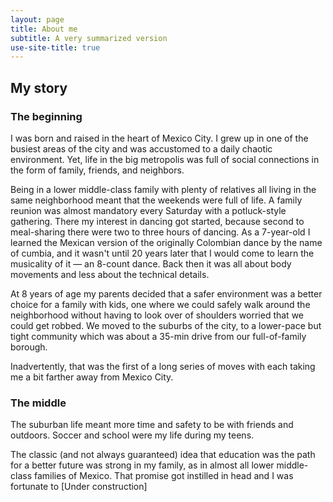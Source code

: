 ```yaml
---
layout: page
title: About me
subtitle: A very summarized version
use-site-title: true
---
```



## My story

### The beginning

I was born and raised in the heart of Mexico City. I grew up in one of the busiest areas of the city and was accustomed to a daily chaotic environment. Yet, life in the big metropolis was full of social connections in the form of family, friends, and neighbors.

Being in a lower middle-class family with plenty of relatives all living in the same neighborhood meant that the weekends were full of life. A family reunion was almost mandatory every Saturday with a potluck-style gathering. There my interest in dancing got started, because second to meal-sharing there were two to three hours of dancing. As a 7-year-old I learned the Mexican version of the originally Colombian dance by the name of cumbia, and it wasn't until 20 years later that I would come to learn the musicality of it ⁠⁠— an 8-count dance. Back then it was all about body movements and less about the technical details.

At 8 years of age my parents decided that a safer environment was a better choice for a family with kids, one where we could safely walk around the neighborhood without having to look over of shoulders worried that we could get robbed. We moved to the suburbs of the city, to a lower-pace but tight community which was about a 35-min drive from our full-of-family borough.

Inadvertently, that was the first of a long series of moves with each taking me a bit farther away from Mexico City.

### The middle

The suburban life meant more time and safety to be with friends and outdoors. Soccer and school were my life during my teens. 

The classic (and not always guaranteed) idea that education was the path for a better future was strong in my family, as in almost all lower middle-class families of Mexico. That promise got instilled in head and I was fortunate to [Under construction]
